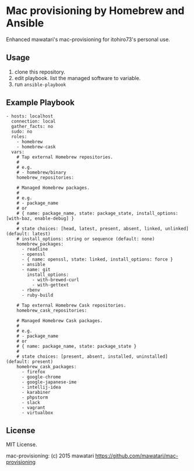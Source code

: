 Mac provisioning by Homebrew and Ansible
============
Enhanced mawatari's mac-provisioning for itohiro73's personal use.


Usage
-----

1. clone this repository.
2. edit playbook. list the managed software to variable.
3. run `ansible-playbook`


Example Playbook
----------------

```
- hosts: localhost
  connection: local
  gather_facts: no
  sudo: no
  roles:
    - homebrew
    - homebrew-cask
  vars:
    # Tap external Homebrew repositories.
    #
    # e.g.
    # - homebrew/binary
    homebrew_repositories:

    # Managed Homebrew packages.
    #
    # e.g.
    # - package_name
    # or
    # { name: package_name, state: package_state, install_options: [with-baz, enable-debug] }
    #
    # state choices: [head, latest, present, absent, linked, unlinked] (default: latest)
    # install_options: string or sequence (default: none)
    homebrew_packages:
      - readline
      - openssl
      - { name: openssl, state: linked, install_options: force }
      - ansible
      - name: git
        install_options:
          - with-brewed-curl
          - with-gettext
      - rbenv
      - ruby-build

    # Tap external Homebrew Cask repositories.
    homebrew_cask_repositories:

    # Managed Homebrew Cask packages.
    #
    # e.g.
    # - package_name
    # or
    # { name: package_name, state: package_state }
    #
    # state choices: [present, absent, installed, uninstalled] (default: present)
    homebrew_cask_packages:
      - firefox
      - google-chrome
      - google-japanese-ime
      - intellij-idea
      - karabiner
      - phpstorm
      - slack
      - vagrant
      - virtualbox
```


License
-------

MIT License. 

mac-provisioning: (c) 2015 mawatari https://github.com/mawatari/mac-provisioning



